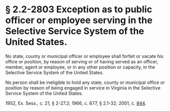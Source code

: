 # § 2.2-2803 Exception as to public officer or employee serving in the Selective Service System of the United States.

<p>No state, county or municipal officer or employee shall forfeit or vacate his office or position, by reason of serving or of having served as an officer, member, agent or employee, or in any other position or capacity, in the Selective Service System of the United States.</p><p>No person shall be ineligible to hold any state, county or municipal office or position by reason of being engaged in service in Virginia in the Selective Service System of the United States.</p><p>1952, Ex. Sess., c. 21, § 2-27.2; 1966, c. 677, § 2.1-32; 2001, c. <a href='http://lis.virginia.gov/cgi-bin/legp604.exe?011+ful+CHAP0844'>844</a>.</p>